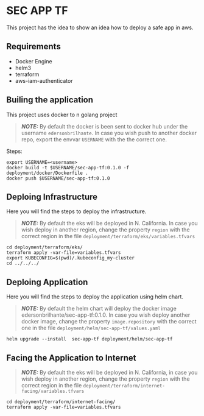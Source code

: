 # SEC APP TF

This project has the idea to show an idea how to deploy a safe app in aws.

## Requirements

- Docker Engine
- helm3
- terraform
- aws-iam-authenticator

## Builing the application

This project uses docker to n golang project

> **_NOTE:_**  By default the docker is been sent to docker hub under the username `edersonbrilhante`. In case you wish push to another docker repo, export the envvar `USERNAME` with the the correct one.

Steps:
```
export USERNAME=<username>
docker build -t $USERNAME/sec-app-tf:0.1.0 -f deployment/docker/Dockerfile .
docker push $USERNAME/sec-app-tf:0.1.0
```

## Deploing Infrastructure

Here you will find the steps to deploy the infrastructure.

> **_NOTE:_**  By default the eks will be deployed in N. California. In case you wish deploy in another region, change the property `region` with the correct region in the file `deployment/terraform/eks/variables.tfvars`

```
cd deployment/terraform/eks/
terraform apply -var-file=variables.tfvars
export KUBECONFIG=$(pwd)/.kubeconfig_my-cluster
cd ../../../
```

## Deploing Application

Here you will find the steps to deploy the application using helm chart.

> **_NOTE:_**  By default the helm chart will deploy the docker image edersonbrilhante/sec-app-tf:0.1.0. In case you wish deploy another docker image, change the property `image.repository` with the correct one in the file `deployment/helm/sec-app-tf/values.yaml`

```
helm upgrade --install  sec-app-tf deployment/helm/sec-app-tf
```

## Facing the Application to Internet

> **_NOTE:_**  By default the eks will be deployed in N. California, in case you wish deploy in another region, change the property `region` with the correct region in the file `deployment/terraform/internet-facing/variables.tfvars`

```
cd deployment/terraform/internet-facing/
terraform apply -var-file=variables.tfvars
```